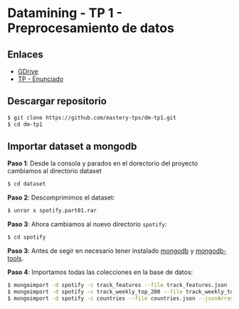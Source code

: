 # Datamining  - TP 1 - Preprocesamiento de datos

## Enlaces
*  [GDrive](https://drive.google.com/drive/folders/1gMuZizej1ZyM3l7MYInAvXubY6XkzXMp?usp=sharing)
*  [TP - Enunciado](https://github.com/mastery-tps/dm-tp1/blob/main/docs/enunciado-tp.pdf)


## Descargar repositorio

```bash
$ git clone https://github.com/mastery-tps/dm-tp1.git
$ cd dm-tp1
```

## Importar dataset a mongodb

**Paso 1**: Desde la consola y parados en el dorectorio del proyecto cambiamos al directorio dataset

```bash
$ cd dataset
```

**Paso 2**: Descomprimimos el dataset:

```bash
$ unrar x spotify.part01.rar
```

**Paso 3**: Ahora cambiamos al nuevo directorio `spotify`:

```bash
$ cd spotify
```
**Paso 3**: Antes de segir en necesario tener instalado [mongodb](https://www.mongodb.com/try/download/community) y [mongodb-tools](https://www.mongodb.com/try/download/database-tools).

**Paso 4**: Importamos todas las colecciones en la base de datos:

```bash
$ mongoimport -d spotify -c track_features --file track_features.json --jsonArray
$ mongoimport -d spotify -c track_weekly_top_200 --file track_weekly_top_200.json --jsonArray
$ mongoimport -d spotify -c countries --file countries.json --jsonArray
```




